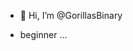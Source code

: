 - 👋 Hi, I’m @GorillasBinary

- beginner ...


<!---
GorillasBinary/GorillasBinary is a ✨ special ✨ repository because its `README.md` (this file) appears on your GitHub profile.
You can click the Preview link to take a look at your changes.
--->
